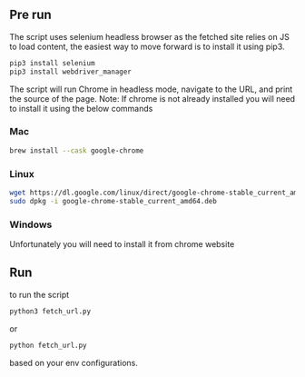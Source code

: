 ## Pre run

The script uses selenium headless browser as the fetched site relies on JS to load content, the easiest way to move forward is to install it using pip3.

```sh
pip3 install selenium 
pip3 install webdriver_manager
```

The script will run Chrome in headless mode, navigate to the URL, and print the source of the page.
Note: If chrome is not already installed
you will need to install it using the below commands 

### Mac
```sh
brew install --cask google-chrome
```

### Linux

```sh
wget https://dl.google.com/linux/direct/google-chrome-stable_current_amd64.deb
sudo dpkg -i google-chrome-stable_current_amd64.deb
```

### Windows

Unfortunately you will need to install it from chrome website

## Run

to run the script
```sh
python3 fetch_url.py
```
or
```sh
python fetch_url.py
```
based on your env configurations.



